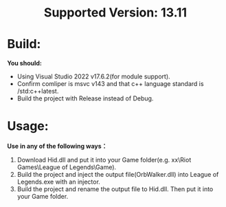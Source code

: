<h1 align=center>
	Supported Version: 13.11
</h1>

# Build:
**You should:**
  + Using Visual Studio 2022 v17.6.2(for module support).
  + Confirm comliper is msvc v143 and that c++ language standard is  /std:c++latest.
  + Build the project with Release instead of Debug.
# Usage:
**Use in any of the following ways：**
  1. Download Hid.dll and put it into your Game folder(e.g. xx\Riot Games\League of Legends\Game).
  1. Build the project and inject the output file(OrbWalker.dll) into League of Legends.exe with an injector.
  1. Build the project and rename the output file to Hid.dll. Then put it into your Game folder.
